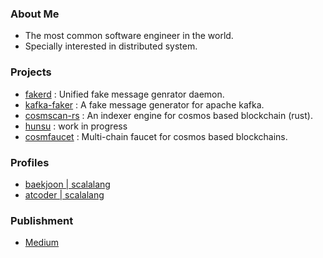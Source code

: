 ### About Me
- The most common software engineer in the world.
- Specially interested in distributed system.

### Projects
- [fakerd](https://github.com/scalalang2/fakerd) : Unified fake message genrator daemon.
- [kafka-faker](https://github.com/scalalang2/kafka-faker) : A fake message generator for apache kafka.
- [cosmscan-rs](https://github.com/cosmscan/cosmscan-rs) : An indexer engine for cosmos based blockchain (rust).
- [hunsu](https://github.com/scalalang2/hunsu) : work in progress
- [cosmfaucet](https://github.com/scalalang2/cosmfaucet) : Multi-chain faucet for cosmos based blockchains.

### Profiles
- [baekjoon | scalalang](https://www.acmicpc.net/user/scalalang)
- [atcoder | scalalang](https://atcoder.jp/users/scalalang)

### Publishment
- [Medium](https://scalalang2.medium.com/)
